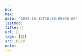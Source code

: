 ```yaml
---
bc:
hex:
date: '2025-10-13T10:29:05+08:00'
lastmod:
title: 􄺻
url: 􄺻
tags: [謚]
src: DCCV
note:
---
```

